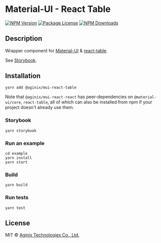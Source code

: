 # Material-UI - React Table

<a href="https://www.npmjs.com/@aginix/mui-react-table"><img src="https://img.shields.io/npm/v/@aginix/mui-react-table.svg" alt="NPM Version" /></a>
<a href="https://www.npmjs.com/@aginix/mui-react-table"><img src="https://img.shields.io/npm/l/@aginix/mui-react-table.svg" alt="Package License" /></a>
<a href="https://www.npmjs.com/@aginix/mui-react-table"><img src="https://img.shields.io/npm/dm/@aginix/mui-react-table.svg" alt="NPM Downloads" /></a>

## Description

Wrapper component for [Material-UI](https://github.com/mui-org/material-ui) & [react-table](https://github.com/tannerlinsley/react-table).

See [Storybook](https://aginix.github.io/mui-react-table).

## Installation

```bash
yarn add @aginix/mui-react-table
```

Note that `@aginix/mui-react-react` has peer-dependencies on `@material-ui/core`, `react-table`, all of which can also be installed from npm if your project doesn't already use them.

### Storybook

```
yarn storybook
```

### Run an example

```
cd example
yarn install
yarn start
```

### Build

`yarn build`

### Run tests

`yarn test`


## License

MIT © [Aginix Technologies Co., Ltd.](https://github.com/Aginix/nestjs-firebase-admin)
